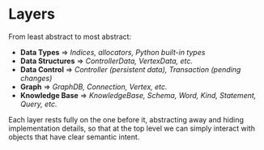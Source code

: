 # Layers

From least abstract to most abstract:

* **Data Types** => *Indices, allocators, Python built-in types*
* **Data Structures** => *ControllerData, VertexData, etc.*
* **Data Control** => *Controller (persistent data), Transaction (pending changes)*
* **Graph** => *GraphDB, Connection, Vertex, etc.*
* **Knowledge Base** => *KnowledgeBase, Schema, Word, Kind, Statement, Query, etc.*

Each layer rests fully on the one before it, abstracting away and hiding implementation
details, so that at the top level we can simply interact with objects that have clear
semantic intent.
